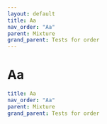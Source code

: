 ```yaml
---
layout: default
title: Aa
nav_order: "Aa"
parent: Mixture
grand_parent: Tests for order
---
```


# Aa

```yaml
title: Aa
nav_order: "Aa"
parent: Mixture
grand_parent: Tests for order
```